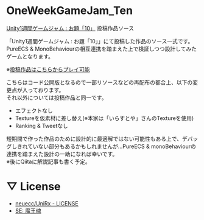 # OneWeekGameJam_Ten
[Unity1週間ゲームジャム : お題「10」](https://unityroom.com/unity1weeks/11) 投稿作品ソース

「Unity1週間ゲームジャム : お題「10」」にて投稿した作品のソース一式です。  
PureECS & MonoBehaviourの相互連携を踏まえた上で検証しつつ設計してみたゲームとなります。  

※[投稿作品はこちらからプレイ可能](https://unityroom.com/games/barrage_10)

こちらはコード公開版となるので一部リソースなどの再配布の都合上、以下の変更点が入っております。  
それ以外については投稿作品と同一です。

- エフェクトなし
- Textureを仮素材に差し替え(※本家は「いらすとや」さんのTextureを使用)
- Ranking & Tweetなし

短期間で作った作品のために設計的に最適解ではない可能性もある上で、デバッグしきれていない部分もあるかもしれませんが...PureECS & monoBehaviourの連携を踏まえた設計の一助になれば幸いです。  
※後にQiitaに解説記事も書く予定。




# ▽ License

- [neuecc/UniRx - LICENSE](https://github.com/neuecc/UniRx/blob/master/LICENSE)
- [SE: 魔王魂](https://maoudamashii.jokersounds.com/)
